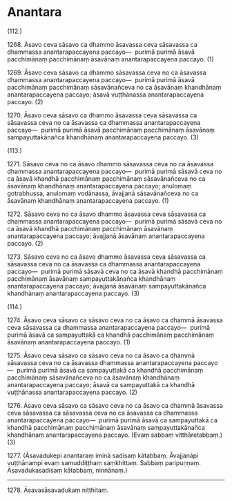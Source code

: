 

# Anantara







(112.)

1268\. Āsavo ceva sāsavo ca dhammo āsavassa ceva sāsavassa ca dhammassa anantarapaccayena paccayo—  purimā purimā āsavā pacchimānaṃ pacchimānaṃ āsavānaṃ anantarapaccayena paccayo. (1)

1269\. Āsavo ceva sāsavo ca dhammo sāsavassa ceva no ca āsavassa dhammassa anantarapaccayena paccayo—  purimā purimā āsavā pacchimānaṃ pacchimānaṃ sāsavānañceva no ca āsavānaṃ khandhānaṃ anantarapaccayena paccayo; āsavā vuṭṭhānassa anantarapaccayena paccayo. (2)

1270\. Āsavo ceva sāsavo ca dhammo āsavassa ceva sāsavassa ca sāsavassa ceva no ca āsavassa ca dhammassa anantarapaccayena paccayo—  purimā purimā āsavā pacchimānaṃ pacchimānaṃ āsavānaṃ sampayuttakānañca khandhānaṃ anantarapaccayena paccayo. (3)

(113.)

1271\. Sāsavo ceva no ca āsavo dhammo sāsavassa ceva no ca āsavassa dhammassa anantarapaccayena paccayo—  purimā purimā sāsavā ceva no ca āsavā khandhā pacchimānaṃ pacchimānaṃ sāsavānañceva no ca āsavānaṃ khandhānaṃ anantarapaccayena paccayo; anulomaṃ gotrabhussa, anulomaṃ vodānassa, āvajjanā sāsavānañceva no ca āsavānaṃ khandhānaṃ anantarapaccayena paccayo. (1)

1272\. Sāsavo ceva no ca āsavo dhammo āsavassa ceva sāsavassa ca dhammassa anantarapaccayena paccayo—  purimā purimā sāsavā ceva no ca āsavā khandhā pacchimānaṃ pacchimānaṃ āsavānaṃ anantarapaccayena paccayo; āvajjanā āsavānaṃ anantarapaccayena paccayo. (2)

1273\. Sāsavo ceva no ca āsavo dhammo āsavassa ceva sāsavassa ca sāsavassa ceva no ca āsavassa ca dhammassa anantarapaccayena paccayo—  purimā purimā sāsavā ceva no ca āsavā khandhā pacchimānaṃ pacchimānaṃ āsavānaṃ sampayuttakānañca khandhānaṃ anantarapaccayena paccayo; āvajjanā āsavānaṃ sampayuttakānañca khandhānaṃ anantarapaccayena paccayo. (3)

(114.)

1274\. Āsavo ceva sāsavo ca sāsavo ceva no ca āsavo ca dhammā āsavassa ceva sāsavassa ca dhammassa anantarapaccayena paccayo—  purimā purimā āsavā ca sampayuttakā ca khandhā pacchimānaṃ pacchimānaṃ āsavānaṃ anantarapaccayena paccayo. (1)

1275\. Āsavo ceva sāsavo ca sāsavo ceva no ca āsavo ca dhammā sāsavassa ceva no ca āsavassa dhammassa anantarapaccayena paccayo—  purimā purimā āsavā ca sampayuttakā ca khandhā pacchimānaṃ pacchimānaṃ sāsavānañceva no ca āsavānaṃ khandhānaṃ anantarapaccayena paccayo; āsavā ca sampayuttakā ca khandhā vuṭṭhānassa anantarapaccayena paccayo. (2)

1276\. Āsavo ceva sāsavo ca sāsavo ceva no ca āsavo ca dhammā āsavassa ceva sāsavassa ca sāsavassa ceva no ca āsavassa ca dhammassa anantarapaccayena paccayo—  purimā purimā āsavā ca sampayuttakā ca khandhā pacchimānaṃ pacchimānaṃ āsavānaṃ sampayuttakānañca khandhānaṃ anantarapaccayena paccayo. (Evaṃ sabbaṃ vitthāretabbaṃ.) (3)

1277\. (Āsavadukepi anantaraṃ iminā sadisaṃ kātabbaṃ. Āvajjanāpi vuṭṭhānampi evaṃ samuddiṭṭhaṃ saṃkhittaṃ. Sabbaṃ paripuṇṇaṃ. Āsavadukasadisaṃ kātabbaṃ, ninnānaṃ.)

---

1278\. Āsavasāsavadukaṃ niṭṭhitaṃ.





